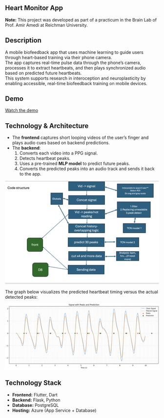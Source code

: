 ## Heart Monitor App

**Note:** This project was developed as part of a practicum in the Brain Lab of Prof. Amir Amedi at Reichman University.

## Description

A mobile biofeedback app that uses machine learning to guide users through heart-based training via their phone camera.  
The app captures real-time pulse data through the phone’s camera, processes it to extract heartbeats, and then plays synchronized audio based on predicted future heartbeats.  
This system supports research in interoception and neuroplasticity by enabling accessible, real-time biofeedback training on mobile devices.

## Demo

[Watch the demo](https://www.youtube.com/shorts/ZayBn7RVBaY)

## Technology & Architecture

- The **frontend** captures short looping videos of the user’s finger and plays audio cues based on backend predictions.
- The **backend**:
  1. Converts each video into a PPG signal.
  2. Detects heartbeat peaks.
  3. Uses a pre-trained **MLP model** to predict future peaks.
  4. Converts the predicted peaks into an audio track and sends it back to the app.

![Architecture](architecture.png)

The graph below visualizes the predicted heartbeat timing versus the actual detected peaks:

![Graph](graph.png)

## Technology Stack

- **Frontend:** Flutter, Dart  
- **Backend:** Flask, Python  
- **Database:** PostgreSQL  
- **Hosting:** Azure (App Service + Database)
